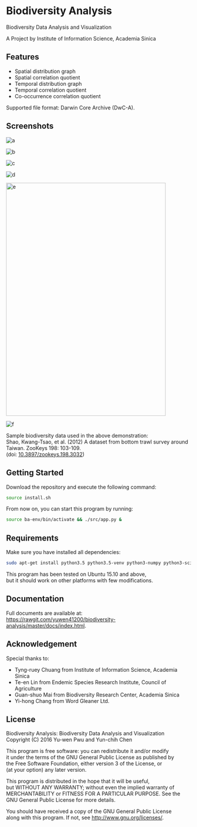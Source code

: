 # Biodiversity Analysis #

Biodiversity Data Analysis and Visualization

A Project by Institute of Information Science, Academia Sinica

## Features ##

* Spatial distribution graph
* Spatial correlation quotient
* Temporal distribution graph
* Temporal correlation quotient
* Co-occurrence correlation quotient

Supported file format: Darwin Core Archive (DwC-A).

## Screenshots ##

![a](https://raw.githubusercontent.com/yuwen41200/biodiversity-analysis/master/img/a.png "a")

![b](https://raw.githubusercontent.com/yuwen41200/biodiversity-analysis/master/img/b.png "b")

![c](https://raw.githubusercontent.com/yuwen41200/biodiversity-analysis/master/img/c.png "c")

![d](https://raw.githubusercontent.com/yuwen41200/biodiversity-analysis/master/img/d.png "d")

<img src="https://raw.githubusercontent.com/yuwen41200/biodiversity-analysis/master/img/e.png" alt="e" title="e" width="435.4" height="634.2">

![f](https://raw.githubusercontent.com/yuwen41200/biodiversity-analysis/master/img/f.png "f")

Sample biodiversity data used in the above demonstration:  
Shao, Kwang-Tsao, et al. (2012) A dataset from bottom trawl survey around Taiwan. ZooKeys 198: 103-109.  
(doi: [10.3897/zookeys.198.3032](http://dx.doi.org/10.3897/zookeys.198.3032))

## Getting Started ##

Download the repository and execute the following command:

```bash
source install.sh
```

From now on, you can start this program by running:

```bash
source ba-env/bin/activate && ./src/app.py &
```

## Requirements ##

Make sure you have installed all dependencies:

```bash
sudo apt-get install python3.5 python3.5-venv python3-numpy python3-scipy python3-matplotlib
```

This program has been tested on Ubuntu 15.10 and above,  
but it should work on other platforms with few modifications.

## Documentation ##

Full documents are available at:  
<https://rawgit.com/yuwen41200/biodiversity-analysis/master/docs/index.html>.

## Acknowledgement ##

Special thanks to:

* Tyng-ruey Chuang from Institute of Information Science, Academia Sinica
* Te-en Lin from Endemic Species Research Institute, Council of Agriculture
* Guan-shuo Mai from Biodiversity Research Center, Academia Sinica
* Yi-hong Chang from Word Gleaner Ltd.

## License ##

Biodiversity Analysis: Biodiversity Data Analysis and Visualization  
Copyright (C) 2016 Yu-wen Pwu and Yun-chih Chen

This program is free software: you can redistribute it and/or modify  
it under the terms of the GNU General Public License as published by  
the Free Software Foundation, either version 3 of the License, or  
(at your option) any later version.

This program is distributed in the hope that it will be useful,  
but WITHOUT ANY WARRANTY; without even the implied warranty of  
MERCHANTABILITY or FITNESS FOR A PARTICULAR PURPOSE. See the  
GNU General Public License for more details.

You should have received a copy of the GNU General Public License  
along with this program. If not, see <http://www.gnu.org/licenses/>.
